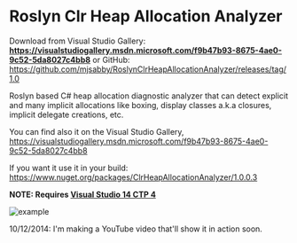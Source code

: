 Roslyn Clr Heap Allocation Analyzer
===================================

Download from Visual Studio Gallery: **https://visualstudiogallery.msdn.microsoft.com/f9b47b93-8675-4ae0-9c52-5da8027c4bb8** or GitHub: https://github.com/mjsabby/RoslynClrHeapAllocationAnalyzer/releases/tag/1.0

Roslyn based C# heap allocation diagnostic analyzer that can detect explicit and many implicit allocations like boxing, display classes a.k.a closures, implicit delegate creations, etc.

You can find also it on the Visual Studio Gallery, https://visualstudiogallery.msdn.microsoft.com/f9b47b93-8675-4ae0-9c52-5da8027c4bb8

If you want it use it in your build: https://www.nuget.org/packages/ClrHeapAllocationAnalyzer/1.0.0.3

**NOTE: Requires [Visual Studio 14 CTP 4](http://www.visualstudio.com/en-us/downloads/visual-studio-14-ctp-vs.aspx)**

![example](https://cloud.githubusercontent.com/assets/1930559/4606581/2a027d08-5225-11e4-8d4e-686c204a1267.png)

10/12/2014: I'm making a YouTube video that'll show it in action soon.